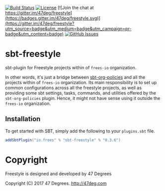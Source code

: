 
[comment]: # (Start Badges)

[![Build Status](https://travis-ci.org/frees-io/sbt-freestyle.svg?branch=master)](https://travis-ci.org/frees-io/sbt-freestyle) [![License](https://img.shields.io/badge/license-Apache%202-blue.svg)](https://raw.githubusercontent.com/frees-io/sbt-freestyle/master/LICENSE) [![Join the chat at https://gitter.im/47deg/freestyle](https://badges.gitter.im/47deg/freestyle.svg)](https://gitter.im/47deg/freestyle?utm_source=badge&utm_medium=badge&utm_campaign=pr-badge&utm_content=badge) [![GitHub Issues](https://img.shields.io/github/issues/frees-io/sbt-freestyle.svg)](https://github.com/frees-io/sbt-freestyle/issues)

[comment]: # (End Badges)

# sbt-freestyle

sbt-plugin for Freestyle projects within of `frees-io` organization.

In other words, it's just a bridge between [sbt-org-policies](https://github.com/47deg/sbt-org-policies) and all the projects within of `frees-io` organization. Its main responsibility is to set up common configurations across all the freestyle projects, as well as providing some sbt settings, tasks, commands, and utilities offered by the `sbt-org-policies` plugin. Hence, it might not have sense using it outside the `frees-io` organization.

## Installation

To get started with SBT, simply add the following to your `plugins.sbt` file.

[comment]: # (Start Replace)

```scala
addSbtPlugin("io.frees" % "sbt-freestyle" % "0.3.6")
```

[comment]: # (End Replace)

[comment]: # (Start Copyright)
# Copyright

Freestyle is designed and developed by 47 Degrees

Copyright (C) 2017 47 Degrees. <http://47deg.com>

[comment]: # (End Copyright)